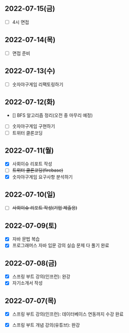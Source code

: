 ## 2022-07-15(금)
- [ ] 4시 면접

## 2022-07-14(목)
- [ ] 면접 준비

## 2022-07-13(수)
- [ ] 숫자야구게임 리팩토링하기

## 2022-07-12(화)
- [] BFS 알고리즘 정리(오전 중 마무리 예정)
- [ ] 숫자야구게임 구현하기
- [ ] 트위터 클론코딩 

## 2022-07-11(월)
- [x] 사회이슈 리포트 작성
- [ ] ~~트위터 클론코딩(firebase)~~
- [x] 숫자야구게임 요구사항 분석하기

## 2022-07-10(일)
- [ ] ~~사회이슈 리포트 작성(기업 제출용)~~

## 2022-07-09(토)
- [x] 자바 문법 복습
- [x] 프로그래머스 자바 입문 강의 실습 문제 다 풀기 완료

## 2022-07-08(금)
- [x] 스프링 부트 강의(인프런): 완강
- [x] 자기소개서 작성

## 2022-07-07(목)
- [x] 스프링 부트 강의(인프런): 데이터베이스 연동까지 수강 완료
- [x] 스프링 부트 개념 강의(유튜브): 완강

